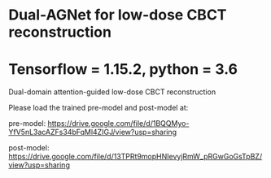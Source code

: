 # Dual-AGNet for low-dose CBCT reconstruction
# Tensorflow = 1.15.2, python = 3.6
Dual-domain attention-guided low-dose CBCT reconstruction













Please load the trained pre-model and post-model at:

pre-model:  https://drive.google.com/file/d/1BQQMyo-YfV5nL3acAZFs34bFqMl4ZIGJ/view?usp=sharing

post-model: https://drive.google.com/file/d/13TPRt9mopHNIevyjRmW_pRGwGoGsTpBZ/view?usp=sharing
